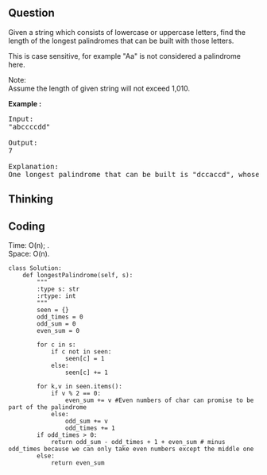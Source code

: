 ## Question
Given a string which consists of lowercase or uppercase letters, find the length of the longest palindromes that can be built with those letters.<br>

This is case sensitive, for example "Aa" is not considered a palindrome here.<br>

Note:<br>
Assume the length of given string will not exceed 1,010.


**Example :**
<pre>
Input:
"abccccdd"

Output:
7

Explanation:
One longest palindrome that can be built is "dccaccd", whose length is 7.
</pre>

## Thinking


## Coding
Time: O(n); . </br>
Space: O(n).
```python3
class Solution:
    def longestPalindrome(self, s):
        """
        :type s: str
        :rtype: int
        """
        seen = {}
        odd_times = 0
        odd_sum = 0
        even_sum = 0
        
        for c in s:
            if c not in seen:
                seen[c] = 1
            else:
                seen[c] += 1
                
        for k,v in seen.items():
            if v % 2 == 0:
                even_sum += v #Even numbers of char can promise to be part of the palindrome
            else:
                odd_sum += v 
                odd_times += 1
        if odd_times > 0:    
            return odd_sum - odd_times + 1 + even_sum # minus odd_times because we can only take even numbers except the middle one
        else:
            return even_sum
```
